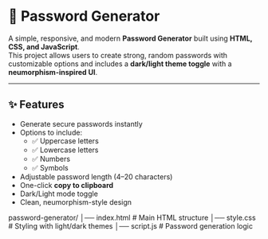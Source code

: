 # 🔐 Password Generator

A simple, responsive, and modern **Password Generator** built using **HTML, CSS, and JavaScript**.  
This project allows users to create strong, random passwords with customizable options and includes a **dark/light theme toggle** with a **neumorphism-inspired UI**.

---

## ✨ Features
- Generate secure passwords instantly
- Options to include:
  - ✅ Uppercase letters
  - ✅ Lowercase letters
  - ✅ Numbers
  - ✅ Symbols
- Adjustable password length (4–20 characters)
- One-click **copy to clipboard**
- Dark/Light mode toggle
- Clean, neumorphism-style design

password-generator/
│── index.html     # Main HTML structure
│── style.css      # Styling with light/dark themes
│── script.js      # Password generation logic
